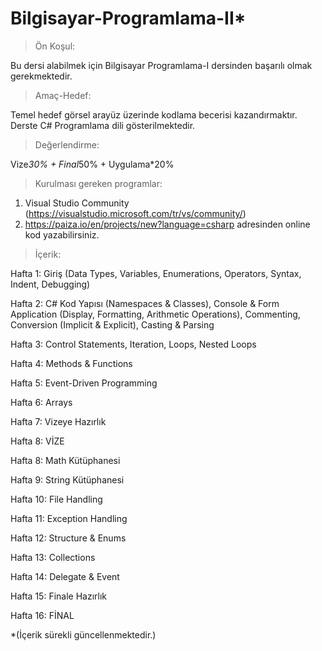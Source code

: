 ﻿# Bilgisayar-Programlama-II*
 
>Ön Koşul:

Bu dersi alabilmek için Bilgisayar Programlama-I dersinden başarılı olmak gerekmektedir.

>Amaç-Hedef:

Temel hedef görsel arayüz üzerinde kodlama becerisi kazandırmaktır. Derste C# Programlama dili gösterilmektedir. 

>Değerlendirme:

Vize*30% + Final*50% + Uygulama*20%

>Kurulması gereken programlar: 
1. Visual Studio Community (https://visualstudio.microsoft.com/tr/vs/community/)
2. https://paiza.io/en/projects/new?language=csharp adresinden online kod yazabilirsiniz.

>İçerik:

Hafta 1: Giriş (Data Types, Variables, Enumerations, Operators, Syntax, Indent, Debugging)

Hafta 2: C# Kod Yapısı (Namespaces & Classes), Console & Form Application (Display, Formatting, Arithmetic Operations), Commenting, Conversion (Implicit & Explicit), Casting & Parsing

Hafta 3: Control Statements, Iteration, Loops, Nested Loops

Hafta 4: Methods & Functions

Hafta 5: Event-Driven Programming

Hafta 6: Arrays

Hafta 7: Vizeye Hazırlık

Hafta 8: VİZE

Hafta 8: Math Kütüphanesi

Hafta 9: String Kütüphanesi

Hafta 10: File Handling

Hafta 11:	Exception Handling

Hafta 12: Structure & Enums

Hafta 13:	Collections

Hafta 14:	Delegate & Event

Hafta 15:	Finale Hazırlık

Hafta 16: FİNAL

*(İçerik sürekli güncellenmektedir.)
